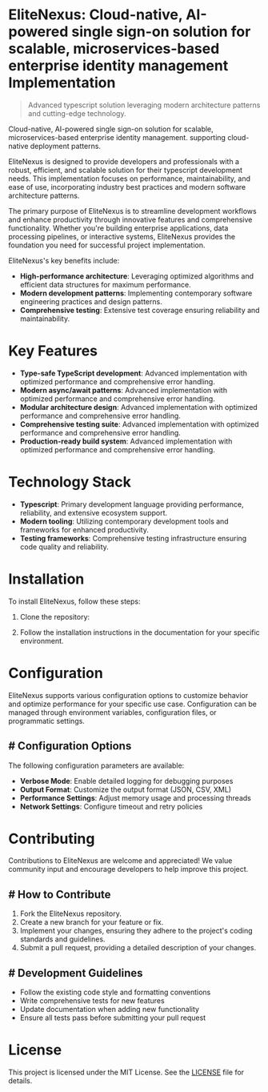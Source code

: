 <!-- fallback_EliteNexus_20250802104348_81303 -->

# EliteNexus: Cloud-native, AI-powered single sign-on solution for scalable, microservices-based enterprise identity management Implementation
> Advanced typescript solution leveraging modern architecture patterns and cutting-edge technology.

Cloud-native, AI-powered single sign-on solution for scalable, microservices-based enterprise identity management. supporting cloud-native deployment patterns.

EliteNexus is designed to provide developers and professionals with a robust, efficient, and scalable solution for their typescript development needs. This implementation focuses on performance, maintainability, and ease of use, incorporating industry best practices and modern software architecture patterns.

The primary purpose of EliteNexus is to streamline development workflows and enhance productivity through innovative features and comprehensive functionality. Whether you're building enterprise applications, data processing pipelines, or interactive systems, EliteNexus provides the foundation you need for successful project implementation.

EliteNexus's key benefits include:

* **High-performance architecture**: Leveraging optimized algorithms and efficient data structures for maximum performance.
* **Modern development patterns**: Implementing contemporary software engineering practices and design patterns.
* **Comprehensive testing**: Extensive test coverage ensuring reliability and maintainability.

# Key Features

* **Type-safe TypeScript development**: Advanced implementation with optimized performance and comprehensive error handling.
* **Modern async/await patterns**: Advanced implementation with optimized performance and comprehensive error handling.
* **Modular architecture design**: Advanced implementation with optimized performance and comprehensive error handling.
* **Comprehensive testing suite**: Advanced implementation with optimized performance and comprehensive error handling.
* **Production-ready build system**: Advanced implementation with optimized performance and comprehensive error handling.

# Technology Stack

* **Typescript**: Primary development language providing performance, reliability, and extensive ecosystem support.
* **Modern tooling**: Utilizing contemporary development tools and frameworks for enhanced productivity.
* **Testing frameworks**: Comprehensive testing infrastructure ensuring code quality and reliability.

# Installation

To install EliteNexus, follow these steps:

1. Clone the repository:


2. Follow the installation instructions in the documentation for your specific environment.

# Configuration

EliteNexus supports various configuration options to customize behavior and optimize performance for your specific use case. Configuration can be managed through environment variables, configuration files, or programmatic settings.

## # Configuration Options

The following configuration parameters are available:

* **Verbose Mode**: Enable detailed logging for debugging purposes
* **Output Format**: Customize the output format (JSON, CSV, XML)
* **Performance Settings**: Adjust memory usage and processing threads
* **Network Settings**: Configure timeout and retry policies

# Contributing

Contributions to EliteNexus are welcome and appreciated! We value community input and encourage developers to help improve this project.

## # How to Contribute

1. Fork the EliteNexus repository.
2. Create a new branch for your feature or fix.
3. Implement your changes, ensuring they adhere to the project's coding standards and guidelines.
4. Submit a pull request, providing a detailed description of your changes.

## # Development Guidelines

* Follow the existing code style and formatting conventions
* Write comprehensive tests for new features
* Update documentation when adding new functionality
* Ensure all tests pass before submitting your pull request

# License

This project is licensed under the MIT License. See the [LICENSE](https://github.com/Muramatsuu/EliteNexus/blob/main/LICENSE) file for details.
